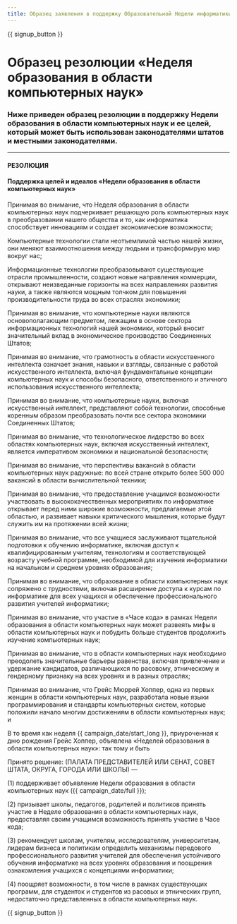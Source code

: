 ```yaml
---
title: Образец заявления в поддержку Образовательной Недели информатики
---
```


{{ signup_button }}

# Образец резолюции «Неделя образования в области компьютерных наук»

### Ниже приведен образец резолюции в поддержку Недели образования в области компьютерных наук и ее целей, который может быть использован законодателями штатов и местными законодателями.

* * *

#### **РЕЗОЛЮЦИЯ**  


#### Поддержка целей и идеалов «Недели образования в области компьютерных наук»

Принимая во внимание, что Неделя образования в области компьютерных наук подчеркивает решающую роль компьютерных наук в преобразовании нашего общества и то, как информатика способствует инновациям и создает экономические возможности;

Компьютерные технологии стали неотъемлимой частью нашей жизни, они меняют взаимоотношения между людьми и трансформирую мир вокруг нас;

Информационные технологии преобразовывают существующие отрасли промышленности, создают новые направления коммерции, открывают неизведанные горизонты на всех направлениях развития науки, а также являются мощным толчком для повышения производительности труда во всех отраслях экономики;

Принимая во внимание, что компьютерные науки являются основополагающим предметом, лежащим в основе сектора информационных технологий нашей экономики, который вносит значительный вклад в экономическое производство Соединенных Штатов;

Принимая во внимание, что грамотность в области искусственного интеллекта означает знания, навыки и взгляды, связанные с работой искусственного интеллекта, включая фундаментальные концепции компьютерных наук и способы безопасного, ответственного и этичного использования искусственного интеллекта;

Принимая во внимание, что компьютерные науки, включая искусственный интеллект, представляют собой технологии, способные коренным образом преобразовать почти все сектора экономики Соединенных Штатов;

Принимая во внимание, что технологическое лидерство во всех областях компьютерных наук, включая искусственный интеллект, является императивом экономики и национальной безопасности;

Принимая во внимание, что перспективы вакансий в области компьютерных наук радужные: по всей стране открыто более 500 000 вакансий в области вычислительной техники;

Принимая во внимание, что предоставление учащимся возможности участвовать в высококачественных мероприятиях по информатике открывает перед ними широкие возможности, предлагаемые этой областью, и развивает навыки критического мышления, которые будут служить им на протяжении всей жизни;

Принимая во внимание, что все учащиеся заслуживают тщательной подготовки к обучению информатике, включая доступ к квалифицированным учителям, технологиям и соответствующей возрасту учебной программе, необходимой для изучения информатики на начальном и среднем уровнях образования;

Принимая во внимание, что образование в области компьютерных наук сопряжено с трудностями, включая расширение доступа к курсам по информатике для всех учащихся и обеспечение профессионального развития учителей информатики;

Принимая во внимание, что участие в «Часе кода» в рамках Недели образования в области компьютерных наук может развеять мифы в области компьютерных наук и побудить больше студентов продолжить изучение компьютерных наук;

Принимая во внимание, что в области компьютерных наук необходимо преодолеть значительные барьеры равенства, включая привлечение и удержание кандидатов, различающихся по расовому, этническому и гендерному признаку на всех уровнях и в разных отраслях;

Принимая во внимание, что Грейс Мюррей Хоппер, одна из первых женщин в области компьютерных наук, разработала новые языки программирования и стандарты компьютерных систем, которые положили начало многим достижениям в области компьютерных наук; и

В то время как неделя {{ campaign_date/start_long }}, приуроченная к дню рождения Грейс Хоппер, объявлена «Неделей образования в области компьютерных наук»: так тому и быть <br />

Принято решение: (ПАЛАТА ПРЕДСТАВИТЕЛЕЙ ИЛИ СЕНАТ, СОВЕТ ШТАТА, ОКРУГА, ГОРОДА ИЛИ ШКОЛЫ) —

(1) поддерживает объявление Недели образования в области компьютерных наук ({{ campaign_date/full }});

(2) призывает школы, педагогов, родителей и политиков принять участие в Неделе образования в области компьютерных наук, предоставляя своим учащимся возможность принять участие в Часе кода;

(3) рекомендует школам, учителям, исследователям, университетам, лидерам бизнеса и политикам определить механизмы передового профессионального развития учителей для обеспечения устойчивого обучения информатике на всех уровнях образования и поощрения ознакомления учащихся с концепциями информатики;

(4) поощряет возможности, в том числе в рамках существующих программ, для студенток и студентов из расовых и этнических групп, недостаточно представленных в области компьютерных наук.

{{ signup_button }}